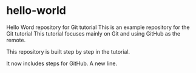 # hello-world
Hello Word repository for Git tutorial
This is an example repository for the Git tutorial
This tutorial focuses mainly on Git and using GitHub as the remote.

This repository is built step by step in the tutorial.

It now includes steps for GitHub.
A new line.
